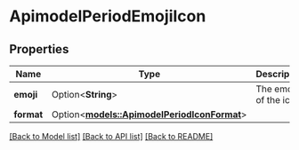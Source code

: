 # ApimodelPeriodEmojiIcon

## Properties

Name | Type | Description | Notes
------------ | ------------- | ------------- | -------------
**emoji** | Option<**String**> | The emoji of the icon | [optional]
**format** | Option<[**models::ApimodelPeriodIconFormat**](apimodel.IconFormat.md)> |  | [optional]

[[Back to Model list]](../README.md#documentation-for-models) [[Back to API list]](../README.md#documentation-for-api-endpoints) [[Back to README]](../README.md)


